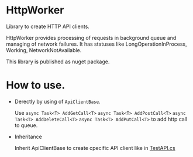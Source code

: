 # HttpWorker
Library to create HTTP API clients.

HttpWorker provides processing of requests in background queue and managing of network failures.
It has statuses like LongOperationInProcess, Working, NetworkNotAvailable.

This library is published as nuget package.

# How to use.
* Derectly by using of `ApiClientBase`.

  Use
`async Task<T> AddGetCall<T>`
`async Task<T> AddPostCall<T>`
`async Task<T> AddDeleteCall<T>`
`async Task<T> AddPutCall<T>`
to add http call to queue.
* Inheritance

  Inherit ApiClientBase to create cpecific API client like in [TestAPI.cs](TestAPI/TestAPI.cs)
